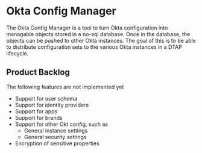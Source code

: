 # Okta Config Manager

The Okta Config Manager is a tool to turn Okta configuration into managable objects stored in a no-sql database. Once in the database, the objects can be pushed to other Okta instances. The goal of this is to be able to distribute configuration sets to the various Okta instances in a DTAP lifecycle.




## Product Backlog

The following features are not implemented yet

- Support for user schema
- Support for identity providers
- Support for apps
- Support for brands
- Support for other Okt config, such as
   - General instance settings
   - General security settings
 - Encryption of sensitive properties